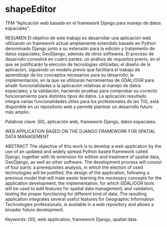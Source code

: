 # shapeEditor
TFM "Aplicación web basada en el framework Django para manejo de datos espaciales".

RESUMEN
El objetivo de este trabajo es desarrollar una aplicación web utilizando un framework
actual ampliamente extendido basado en Python denominado Django junto a su extensión para
la edición y tratamiento de datos espaciales, GeoDjango, además de otros softwares. El proceso
de desarrollo consistirá en cuatro partes: un análisis de requisitos previo, en el que se
justificarán la elección de tecnologías utilizadas; el diseño de la aplicación, siguiendo un modelo
previo que facilitará el trabajo de aprendizaje de los conceptos necesarios para su desarrollo; la
implementación, en la que se utilizarán herramientas de GDAL/OGR para añadir
funcionalidades a la aplicación relativas al manejo de datos espaciales; y la validación, haciendo
pruebas para comprobar su correcto funcionamiento para distintos tipos de datos. La aplicación
resultado integra varias funcionalidades útiles para los profesionales de las TIG, está disponible
en un repositorio web y permite plantear un desarrollo futuro más amplio.

Palabras clave: SIG, aplicación web, framework Django, datos espaciales.

WEB APPLICATION BASED ON THE DJANGO FRAMEWORK FOR SPATIAL DATA
MANAGEMENT

ABSTRACT
The objective of this work is to develop a web application by the use of an updated and
widely spread Python based framework called Django, together with its extension for edition
and treatment of spatial data, GeoDjango, as well as other software. The development process
will consist of four parts: a prerequisites analysis, in which the election of used technologies
will be justified; the design of the application, following a previous model that will male easier
learning the necessary concepts for the application development; the implementation, for which
GDAL/OGR tools will be used to add features for spatial data management; and validation,
testing the proper functioning for different kind of data. The resulting application integrates
several useful features for Geographic Information Technologies professionals, is available in a
web repository and allows a broader future development.

Keywords: GIS, web application, framework Django, spatial data.
